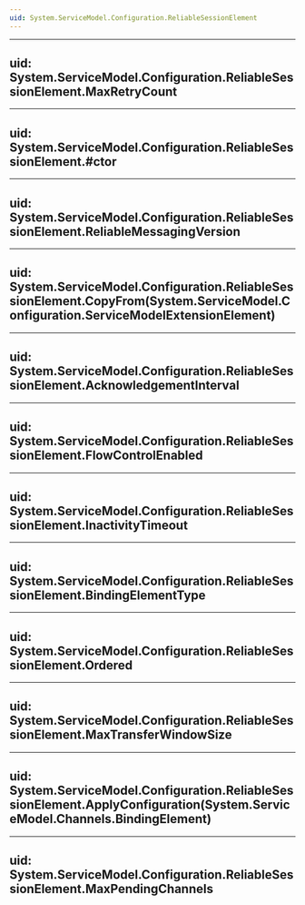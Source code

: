 ```yaml
---
uid: System.ServiceModel.Configuration.ReliableSessionElement
---
```


---
uid: System.ServiceModel.Configuration.ReliableSessionElement.MaxRetryCount
---

---
uid: System.ServiceModel.Configuration.ReliableSessionElement.#ctor
---

---
uid: System.ServiceModel.Configuration.ReliableSessionElement.ReliableMessagingVersion
---

---
uid: System.ServiceModel.Configuration.ReliableSessionElement.CopyFrom(System.ServiceModel.Configuration.ServiceModelExtensionElement)
---

---
uid: System.ServiceModel.Configuration.ReliableSessionElement.AcknowledgementInterval
---

---
uid: System.ServiceModel.Configuration.ReliableSessionElement.FlowControlEnabled
---

---
uid: System.ServiceModel.Configuration.ReliableSessionElement.InactivityTimeout
---

---
uid: System.ServiceModel.Configuration.ReliableSessionElement.BindingElementType
---

---
uid: System.ServiceModel.Configuration.ReliableSessionElement.Ordered
---

---
uid: System.ServiceModel.Configuration.ReliableSessionElement.MaxTransferWindowSize
---

---
uid: System.ServiceModel.Configuration.ReliableSessionElement.ApplyConfiguration(System.ServiceModel.Channels.BindingElement)
---

---
uid: System.ServiceModel.Configuration.ReliableSessionElement.MaxPendingChannels
---
